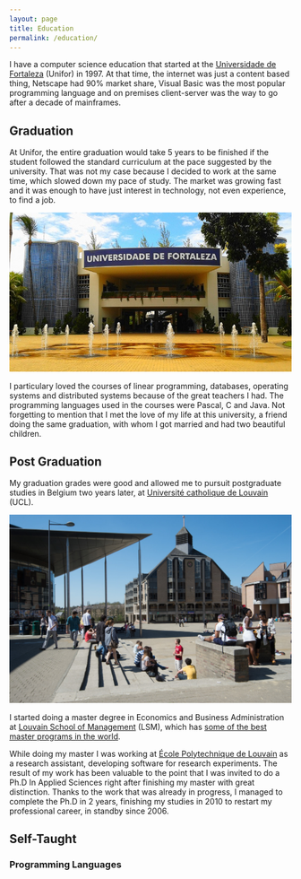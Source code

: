 ```yaml
---
layout: page
title: Education
permalink: /education/
---
```


I have a computer science education that started at the
[Universidade de Fortaleza](http://unifor.br) (Unifor) in 1997. At that time,
the internet was just a content based thing, Netscape had 90% market share,
Visual Basic was the most popular programming language and on premises
client-server was the way to go after a decade of mainframes.

## Graduation

At Unifor, the entire graduation would take 5 years to be finished if the
student followed the standard curriculum at the pace suggested by the university.
That was not my case because I decided to work at the same time, which slowed
down my pace of study. The market was growing fast and it was enough to have
just interest in technology, not even experience, to find a job.

![Unifor](/images/pages/unifor.jpg)

I particulary loved the courses of linear programming, databases, operating
systems and distributed systems because of the great teachers I had. The
programming languages used in the courses were Pascal, C and Java. Not
forgetting to mention that I met the love of my life at this university, a
friend doing the same graduation, with whom I got married and had two beautiful
children.

## Post Graduation

My graduation grades were good and allowed me to pursuit postgraduate studies in
Belgium two years later, at
[Université catholique de Louvain](https://uclouvain.be) (UCL).

![UCL](/images/pages/ucl.jpg)

I started doing a master degree in Economics and Business Administration at
[Louvain School of Management](https://uclouvain.be/fr/facultes/lsm) (LSM),
which has [some of the best master programs in the world](https://uclouvain.be/fr/facultes/lsm/actualites/classement-eduniversal-2017-nos-programmes-parmi-les-meilleurs-masters.html).

While doing my master I was working at
[École Polytechnique de Louvain](https://uclouvain.be/fr/facultes/epl) as a
research assistant, developing software for research experiments. The result of
my work has been valuable to the point that I was invited to do a Ph.D In
Applied Sciences right after finishing my master with great distinction. Thanks
to the work that was already in progress, I managed to complete the Ph.D in 2
years, finishing my studies in 2010 to restart my professional career, in
standby since 2006.

## Self-Taught

### Programming Languages

<div id="visualization"></div>

<script type="text/javascript">
  // DOM element where the Timeline will be attached
  var container = document.getElementById('visualization');

  // Create a DataSet (allows two way data-binding)
  var items = new vis.DataSet([
    {id: 1, content: 'item 1', start: '2014-04-20'},
    {id: 2, content: 'item 2', start: '2014-04-14'},
    {id: 3, content: 'item 3', start: '2014-04-18'},
    {id: 4, content: 'item 4', start: '2014-04-16', end: '2014-04-19'},
    {id: 5, content: 'item 5', start: '2014-04-25'},
    {id: 6, content: 'item 6', start: '2014-04-27', type: 'point'}
  ]);

  // Configuration for the Timeline
  var options = {};

  // Create a Timeline
  var timeline = new vis.Timeline(container, items, options);
</script>

